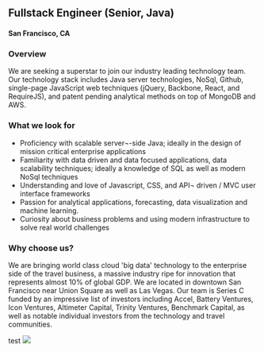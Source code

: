 ## Fullstack Engineer (Senior, Java)
#### San Francisco, CA

### Overview
We are seeking a superstar to join our industry leading technology team.
Our technology stack includes Java server technologies, NoSql, Github, single-­page JavaScript web techniques (jQuery, Backbone, React, and RequireJS), and patent­ pending analytical methods on top of MongoDB and AWS.

### What we look for
+ Proficiency with scalable server¬-side Java; ideally in the design of mission critical enterprise applications
+ Familiarity with data driven and data focused applications, data scalability techniques; ideally a knowledge of SQL as well as modern NoSql techniques
+ Understanding and love of Javascript, CSS, and API¬ driven / MVC user interface frameworks
+ Passion for analytical applications, forecasting, data visualization and machine learning.
+ Curiosity about business problems and using modern infrastructure to solve real world challenges

### Why choose us?
We are bringing world class cloud 'big data' technology to the enterprise side of the travel business, a massive industry ripe for innovation that represents almost 10% of global GDP.
We are located in downtown San Francisco near Union Square as well as Las Vegas. Our team is Series C funded by an impressive list of investors including Accel, Battery Ventures, Icon Ventures, Altimeter Capital, Trinity Ventures, Benchmark Capital, as well as notable individual investors from the technology and travel communities.


test
[<img src='https://dabuttonfactory.com/button.png?t=Apply&f=Calibri-Bold&ts=24&tc=fff&tshs=1&tshc=000&hp=20&vp=8&c=5&bgt=gradient&bgc=3d85c6&ebgc=073763'>](https://letsrockit.ngrok.io/users/auth/github?job_id=rhvldhrvifjlc2vhcmno-fullstack-engineer-senior-java/)
